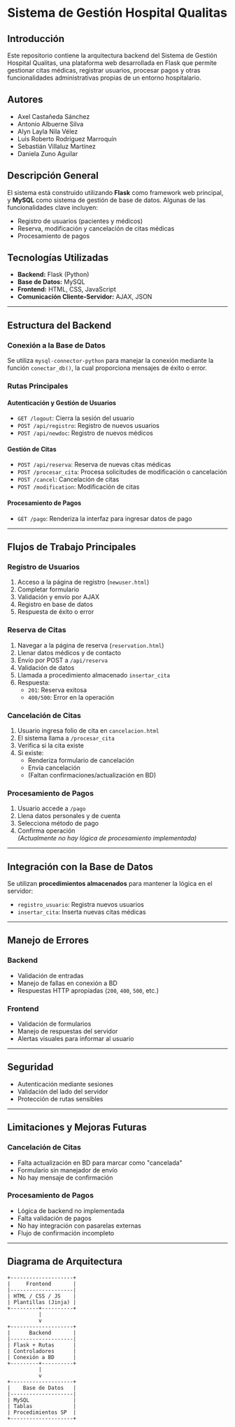 # Sistema de Gestión Hospital Qualitas

## Introducción

Este repositorio contiene la arquitectura backend del Sistema de Gestión Hospital Qualitas, una plataforma web desarrollada en Flask que permite gestionar citas médicas, registrar usuarios, procesar pagos y otras funcionalidades administrativas propias de un entorno hospitalario.

## Autores

- Axel Castañeda Sánchez  
- Antonio Albuerne Silva  
- Alyn Layla Nila Vélez  
- Luis Roberto Rodríguez Marroquín  
- Sebastián Villaluz Martínez  
- Daniela Zuno Aguilar  

## Descripción General

El sistema está construido utilizando **Flask** como framework web principal, y **MySQL** como sistema de gestión de base de datos. Algunas de las funcionalidades clave incluyen:

- Registro de usuarios (pacientes y médicos)
- Reserva, modificación y cancelación de citas médicas
- Procesamiento de pagos

## Tecnologías Utilizadas

- **Backend:** Flask (Python)  
- **Base de Datos:** MySQL  
- **Frontend:** HTML, CSS, JavaScript  
- **Comunicación Cliente-Servidor:** AJAX, JSON  

---

## Estructura del Backend

### Conexión a la Base de Datos

Se utiliza `mysql-connector-python` para manejar la conexión mediante la función `conectar_db()`, la cual proporciona mensajes de éxito o error.

### Rutas Principales

#### Autenticación y Gestión de Usuarios

- `GET /logout`: Cierra la sesión del usuario  
- `POST /api/registro`: Registro de nuevos usuarios  
- `POST /api/newdoc`: Registro de nuevos médicos  

#### Gestión de Citas

- `POST /api/reserva`: Reserva de nuevas citas médicas  
- `POST /procesar_cita`: Procesa solicitudes de modificación o cancelación  
- `POST /cancel`: Cancelación de citas  
- `POST /modification`: Modificación de citas  

#### Procesamiento de Pagos

- `GET /pago`: Renderiza la interfaz para ingresar datos de pago

---

## Flujos de Trabajo Principales

### Registro de Usuarios

1. Acceso a la página de registro (`newuser.html`)
2. Completar formulario
3. Validación y envío por AJAX
4. Registro en base de datos
5. Respuesta de éxito o error

### Reserva de Citas

1. Navegar a la página de reserva (`reservation.html`)
2. Llenar datos médicos y de contacto
3. Envío por POST a `/api/reserva`
4. Validación de datos
5. Llamada a procedimiento almacenado `insertar_cita`
6. Respuesta:
   - `201`: Reserva exitosa
   - `400/500`: Error en la operación

### Cancelación de Citas

1. Usuario ingresa folio de cita en `cancelacion.html`
2. El sistema llama a `/procesar_cita`
3. Verifica si la cita existe
4. Si existe:
   - Renderiza formulario de cancelación
   - Envía cancelación
   - (Faltan confirmaciones/actualización en BD)

### Procesamiento de Pagos

1. Usuario accede a `/pago`
2. Llena datos personales y de cuenta
3. Selecciona método de pago
4. Confirma operación  
*(Actualmente no hay lógica de procesamiento implementada)*

---

## Integración con la Base de Datos

Se utilizan **procedimientos almacenados** para mantener la lógica en el servidor:

- `registro_usuario`: Registra nuevos usuarios
- `insertar_cita`: Inserta nuevas citas médicas

---

## Manejo de Errores

### Backend

- Validación de entradas
- Manejo de fallas en conexión a BD
- Respuestas HTTP apropiadas (`200`, `400`, `500`, etc.)

### Frontend

- Validación de formularios
- Manejo de respuestas del servidor
- Alertas visuales para informar al usuario

---

## Seguridad

- Autenticación mediante sesiones
- Validación del lado del servidor
- Protección de rutas sensibles

---

## Limitaciones y Mejoras Futuras

### Cancelación de Citas

- Falta actualización en BD para marcar como "cancelada"
- Formulario sin manejador de envío
- No hay mensaje de confirmación

### Procesamiento de Pagos

- Lógica de backend no implementada
- Falta validación de pagos
- No hay integración con pasarelas externas
- Flujo de confirmación incompleto

---

## Diagrama de Arquitectura

```text
+--------------------+
|     Frontend       |
|--------------------|
| HTML / CSS / JS    |
| Plantillas (Jinja) |
+---------+----------+
          |
          v
+--------------------+
|      Backend       |
|--------------------|
| Flask + Rutas      |
| Controladores      |
| Conexión a BD      |
+---------+----------+
          |
          v
+--------------------+
|    Base de Datos   |
|--------------------|
| MySQL              |
| Tablas             |
| Procedimientos SP  |
+--------------------+
